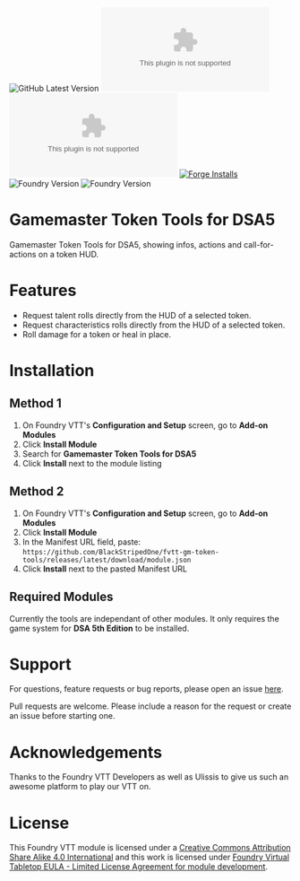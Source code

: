 ![GitHub Latest Version](https://img.shields.io/github/v/release/BlackStripedOne/fvtt-gm-token-tools?sort=semver)
![GitHub Latest Release](https://img.shields.io/github/downloads/BlackStripedOne/fvtt-gm-token-tools/latest/module.zip)
![GitHub All Releases](https://img.shields.io/github/downloads/BlackStripedOne/fvtt-gm-token-tools/module.zip)
[![Forge Installs](https://img.shields.io/badge/dynamic/json?label=Forge%20Installs&query=package.installs&suffix=%25&url=https%3A%2F%2Fforge-vtt.com%2Fapi%2Fbazaar%2Fpackage%2Fgm-token-tools)](https://forge-vtt.com/bazaar#package=gm-token-tools)
![Foundry Version](https://img.shields.io/badge/dynamic/json.svg?url=https%3A%2F%2Fgithub.com%2FBlackStripedOne%2Ffvtt-gm-token-tools%2Freleases%2Flatest%2Fdownload%2Fmodule.json&label=Foundry%20Version&query=$.compatibility.minimum&colorB=orange)
![Foundry Version](https://img.shields.io/badge/dynamic/json.svg?url=https%3A%2F%2Fgithub.com%2FBlackStripedOne%2Ffvtt-gm-token-tools%2Freleases%2Flatest%2Fdownload%2Fmodule.json&label=Foundry%20Version&query=$.compatibility.verified&colorB=green)


# Gamemaster Token Tools for DSA5

Gamemaster Token Tools for DSA5, showing infos, actions and call-for-actions on a token HUD.

# Features
- Request talent rolls directly from the HUD of a selected token.
- Request characteristics rolls directly from the HUD of a selected token.
- Roll damage for a token or heal in place.

# Installation

## Method 1
1. On Foundry VTT's **Configuration and Setup** screen, go to **Add-on Modules**
2. Click **Install Module**
3. Search for **Gamemaster Token Tools for DSA5** 
4. Click **Install** next to the module listing

## Method 2
1. On Foundry VTT's **Configuration and Setup** screen, go to **Add-on Modules**
2. Click **Install Module**
3. In the Manifest URL field, paste: `https://github.com/BlackStripedOne/fvtt-gm-token-tools/releases/latest/download/module.json`
4. Click **Install** next to the pasted Manifest URL

## Required Modules

Currently the tools are independant of other modules. It only requires the game system for **DSA 5th Edition** to be installed.

# Support

For questions, feature requests or bug reports, please open an issue [here](https://github.com/BlackStripedOne/fvtt-gm-token-tools/issues).

Pull requests are welcome. Please include a reason for the request or create an issue before starting one.

# Acknowledgements

Thanks to the Foundry VTT Developers as well as Ulissis to give us such an awesome platform to play our VTT on.

# License

This Foundry VTT module is licensed under a [Creative Commons Attribution Share Alike 4.0 International](https://choosealicense.com/licenses/cc-by-sa-4.0/) and this work is licensed under [Foundry Virtual Tabletop EULA - Limited License Agreement for module development](https://foundryvtt.com/article/license/).
